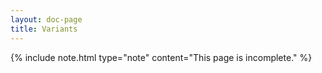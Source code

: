 ```yaml
---
layout: doc-page
title: Variants
---
```


{% include note.html type="note" content="This page is incomplete." %}
